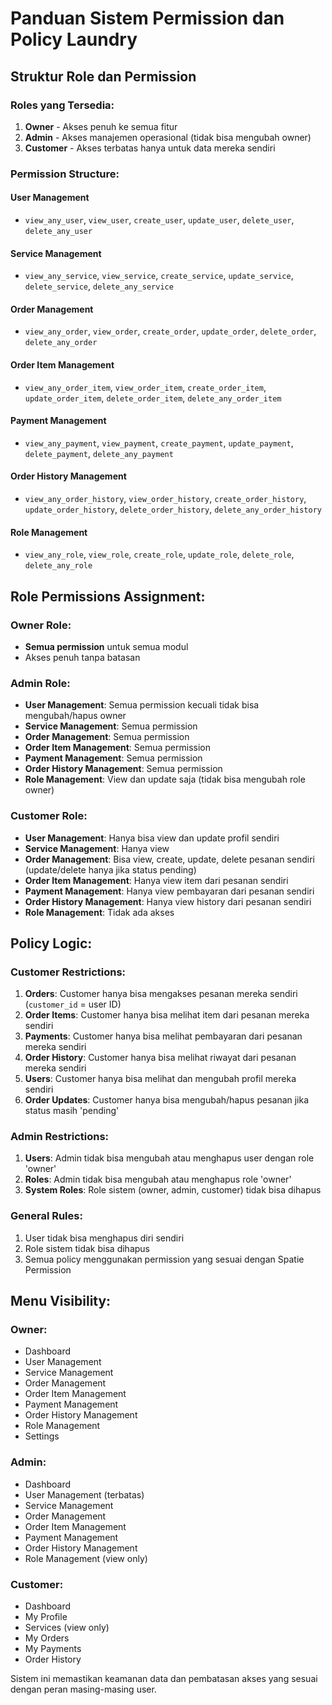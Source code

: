 # Panduan Sistem Permission dan Policy Laundry

## Struktur Role dan Permission

### Roles yang Tersedia:
1. **Owner** - Akses penuh ke semua fitur
2. **Admin** - Akses manajemen operasional (tidak bisa mengubah owner)
3. **Customer** - Akses terbatas hanya untuk data mereka sendiri

### Permission Structure:

#### User Management
- `view_any_user`, `view_user`, `create_user`, `update_user`, `delete_user`, `delete_any_user`

#### Service Management
- `view_any_service`, `view_service`, `create_service`, `update_service`, `delete_service`, `delete_any_service`

#### Order Management
- `view_any_order`, `view_order`, `create_order`, `update_order`, `delete_order`, `delete_any_order`

#### Order Item Management
- `view_any_order_item`, `view_order_item`, `create_order_item`, `update_order_item`, `delete_order_item`, `delete_any_order_item`

#### Payment Management
- `view_any_payment`, `view_payment`, `create_payment`, `update_payment`, `delete_payment`, `delete_any_payment`

#### Order History Management
- `view_any_order_history`, `view_order_history`, `create_order_history`, `update_order_history`, `delete_order_history`, `delete_any_order_history`

#### Role Management
- `view_any_role`, `view_role`, `create_role`, `update_role`, `delete_role`, `delete_any_role`

## Role Permissions Assignment:

### Owner Role:
- **Semua permission** untuk semua modul
- Akses penuh tanpa batasan

### Admin Role:
- **User Management**: Semua permission kecuali tidak bisa mengubah/hapus owner
- **Service Management**: Semua permission
- **Order Management**: Semua permission
- **Order Item Management**: Semua permission
- **Payment Management**: Semua permission
- **Order History Management**: Semua permission
- **Role Management**: View dan update saja (tidak bisa mengubah role owner)

### Customer Role:
- **User Management**: Hanya bisa view dan update profil sendiri
- **Service Management**: Hanya view
- **Order Management**: Bisa view, create, update, delete pesanan sendiri (update/delete hanya jika status pending)
- **Order Item Management**: Hanya view item dari pesanan sendiri
- **Payment Management**: Hanya view pembayaran dari pesanan sendiri
- **Order History Management**: Hanya view history dari pesanan sendiri
- **Role Management**: Tidak ada akses

## Policy Logic:

### Customer Restrictions:
1. **Orders**: Customer hanya bisa mengakses pesanan mereka sendiri (`customer_id` = user ID)
2. **Order Items**: Customer hanya bisa melihat item dari pesanan mereka sendiri
3. **Payments**: Customer hanya bisa melihat pembayaran dari pesanan mereka sendiri
4. **Order History**: Customer hanya bisa melihat riwayat dari pesanan mereka sendiri
5. **Users**: Customer hanya bisa melihat dan mengubah profil mereka sendiri
6. **Order Updates**: Customer hanya bisa mengubah/hapus pesanan jika status masih 'pending'

### Admin Restrictions:
1. **Users**: Admin tidak bisa mengubah atau menghapus user dengan role 'owner'
2. **Roles**: Admin tidak bisa mengubah atau menghapus role 'owner'
3. **System Roles**: Role sistem (owner, admin, customer) tidak bisa dihapus

### General Rules:
1. User tidak bisa menghapus diri sendiri
2. Role sistem tidak bisa dihapus
3. Semua policy menggunakan permission yang sesuai dengan Spatie Permission

## Menu Visibility:

### Owner:
- Dashboard
- User Management
- Service Management
- Order Management
- Order Item Management
- Payment Management
- Order History Management
- Role Management
- Settings

### Admin:
- Dashboard
- User Management (terbatas)
- Service Management
- Order Management
- Order Item Management
- Payment Management
- Order History Management
- Role Management (view only)

### Customer:
- Dashboard
- My Profile
- Services (view only)
- My Orders
- My Payments
- Order History

Sistem ini memastikan keamanan data dan pembatasan akses yang sesuai dengan peran masing-masing user.